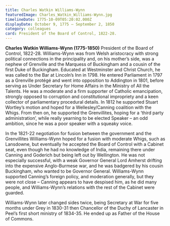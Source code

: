 ```yaml
---
title: Charles Watkin Williams-Wynn
featuredImage: Charles_Watkin_Williams-Wynn.jpg
timelineDate: 1775-10-09T05:20:02.000Z
displayDate: October 9, 1775 – September 2, 1850
category: colleagues
card: President of the Board of Control, 1822-28.
---
```


**Charles Watkin Williams-Wynn (1775-1850)** President of the Board of Control, 1822-28. Williams-Wynn was from Welsh aristocracy with strong political connections in the principality and, on his mother’s side, was a nephew of Grenville and the Marquess of Buckingham and a cousin of the first Duke of Buckingham. Educated at Westminster and Christ Church, he was called to the Bar at Lincoln’s Inn in 1798. He entered Parliament in 1797 as a Grenville protégé and went into opposition to Addington in 1801, before serving as Under Secretary for Home Affairs in the Ministry of All the Talents. He was a moderate and a firm supporter of Catholic emancipation, strongly opposed to corruption and constitutional impropriety and a keen collector of parliamentary procedural details. In 1812 he supported Stuart Wortley’s motion and hoped for a Wellesley/Canning coalition with the Whigs. From then on, he supported the Grenvillites, hoping for a ‘third party administration’, while really yearning to be elected Speaker – an odd ambition, since he was a poor speaker with a squeaky voice.

In the 1821-22 negotiation for fusion between the government and the Grenvillites Williams-Wynn hoped for a fusion with moderate Whigs, such as Lansdowne, but eventually he accepted the Board of Control with a Cabinet seat, even though he had no knowledge of India, remaining there under Canning and Goderich but being left out by Wellington. He was not especially successful, with a weak Governor General Lord Amherst drifting into the expensive Anglo-Burmese war, and he was badgered by his cousin Buckingham, who wanted to be Governor General. Williams-Wynn supported Canning’s foreign policy, and moderation generally, but they were not close – Canning appears to have despised him, as he did many people, and Williams-Wynn’s relations with the rest of the Cabinet were guarded.

Williams-Wynn later changed sides twice, being Secretary at War for five months under Grey in 1830-31 then Chancellor of the Duchy of Lancaster in Peel’s first short ministry of 1834-35. He ended up as Father of the House of Commons.
